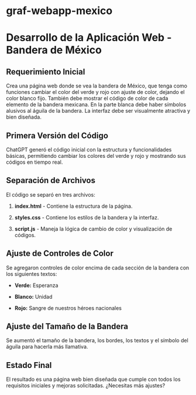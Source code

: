 # graf-webapp-mexico

# Desarrollo de la Aplicación Web - Bandera de México

## Requerimiento Inicial

Crea una página web donde se vea la bandera de México, que tenga como funciones cambiar el color del verde y rojo con ajuste de color, dejando el color blanco fijo. También debe mostrar el código de color de cada elemento de la bandera mexicana. En la parte blanca debe haber símbolos alusivos al águila de la bandera. La interfaz debe ser visualmente atractiva y bien diseñada.

## Primera Versión del Código

ChatGPT generó el código inicial con la estructura y funcionalidades básicas, permitiendo cambiar los colores del verde y rojo y mostrando sus códigos en tiempo real.

## Separación de Archivos

El código se separó en tres archivos:

1.  **index.html** - Contiene la estructura de la página.
    
2.  **styles.css** - Contiene los estilos de la bandera y la interfaz.
    
3.  **script.js** - Maneja la lógica de cambio de color y visualización de códigos.
    

## Ajuste de Controles de Color

Se agregaron controles de color encima de cada sección de la bandera con los siguientes textos:

-   **Verde:** Esperanza
    
-   **Blanco:** Unidad
    
-   **Rojo:** Sangre de nuestros héroes nacionales
    

## Ajuste del Tamaño de la Bandera

Se aumentó el tamaño de la bandera, los bordes, los textos y el símbolo del águila para hacerla más llamativa.

## Estado Final

El resultado es una página web bien diseñada que cumple con todos los requisitos iniciales y mejoras solicitadas. ¿Necesitas más ajustes?

